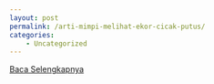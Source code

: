 ```yaml
---
layout: post
permalink: /arti-mimpi-melihat-ekor-cicak-putus/
categories:
    - Uncategorized
---
```


[Baca Selengkapnya](/07)